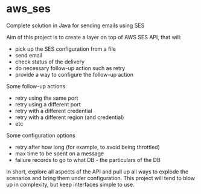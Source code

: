 # aws_ses
Complete solution in Java for sending emails using SES

Aim of this project is to create a layer on top of AWS SES API, that will:
- pick up the SES configuration from a file
- send email
- check status of the delivery
- do necessary follow-up action such as retry
- provide a way to configure the follow-up action

Some follow-up actions
- retry using the same port
- retry using a different port
- retry with a different credential
- retry with a different region (and credential)
- etc

Some configuration options
- retry after how long (for example, to avoid being throttled)
- max time to be spent on a message
- failure records to go to what DB - the particulars of the DB

In short, explore all aspects of the API and pull up all ways to explode the scenarios and bring them under configuration. This project will tend to blow up in complexity, but keep interfaces simple to use.

